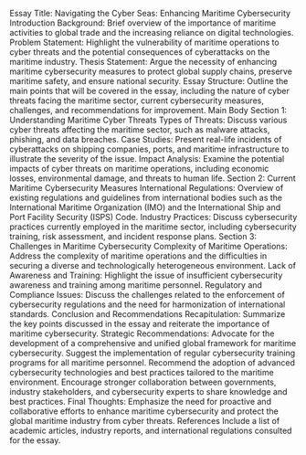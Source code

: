Essay Title: Navigating the Cyber Seas: Enhancing Maritime Cybersecurity
Introduction
Background: Brief overview of the importance of maritime activities to global trade and the increasing reliance on digital technologies.
Problem Statement: Highlight the vulnerability of maritime operations to cyber threats and the potential consequences of cyberattacks on the maritime industry.
Thesis Statement: Argue the necessity of enhancing maritime cybersecurity measures to protect global supply chains, preserve maritime safety, and ensure national security.
Essay Structure: Outline the main points that will be covered in the essay, including the nature of cyber threats facing the maritime sector, current cybersecurity measures, challenges, and recommendations for improvement.
Main Body
Section 1: Understanding Maritime Cyber Threats
Types of Threats: Discuss various cyber threats affecting the maritime sector, such as malware attacks, phishing, and data breaches.
Case Studies: Present real-life incidents of cyberattacks on shipping companies, ports, and maritime infrastructure to illustrate the severity of the issue.
Impact Analysis: Examine the potential impacts of cyber threats on maritime operations, including economic losses, environmental damage, and threats to human life.
Section 2: Current Maritime Cybersecurity Measures
International Regulations: Overview of existing regulations and guidelines from international bodies such as the International Maritime Organization (IMO) and the International Ship and Port Facility Security (ISPS) Code.
Industry Practices: Discuss cybersecurity practices currently employed in the maritime sector, including cybersecurity training, risk assessment, and incident response plans.
Section 3: Challenges in Maritime Cybersecurity
Complexity of Maritime Operations: Address the complexity of maritime operations and the difficulties in securing a diverse and technologically heterogeneous environment.
Lack of Awareness and Training: Highlight the issue of insufficient cybersecurity awareness and training among maritime personnel.
Regulatory and Compliance Issues: Discuss the challenges related to the enforcement of cybersecurity regulations and the need for harmonization of international standards.
Conclusion and Recommendations
Recapitulation: Summarize the key points discussed in the essay and reiterate the importance of maritime cybersecurity.
Strategic Recommendations:
Advocate for the development of a comprehensive and unified global framework for maritime cybersecurity.
Suggest the implementation of regular cybersecurity training programs for all maritime personnel.
Recommend the adoption of advanced cybersecurity technologies and best practices tailored to the maritime environment.
Encourage stronger collaboration between governments, industry stakeholders, and cybersecurity experts to share knowledge and best practices.
Final Thoughts: Emphasize the need for proactive and collaborative efforts to enhance maritime cybersecurity and protect the global maritime industry from cyber threats.
References
Include a list of academic articles, industry reports, and international regulations consulted for the essay.
